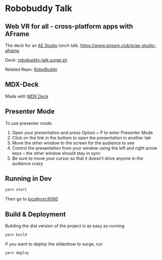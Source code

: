 # Robobuddy Talk

## Web VR for all - cross-platform apps with AFrame

The deck for an [AE Studio](ae.studio) lunch talk. https://www.stream.club/e/ae-studio-aframe

Deck: [robobuddy-talk.surge.sh](https://robobuddy-talk.surge.sh)

Related Repo: [RoboBuddy](https://github.com/will-wow/robobuddy)

## MDX-Deck

Made with [MDX Deck](https://github.com/jxnblk/mdx-deck)

## Presenter Mode

To use presenter mode:

1. Open your presentation and press Option + P to enter Presenter Mode
1. Click on the link in the bottom to open the presentation in another tab
1. Move the other window to the screen for the audience to see
1. Control the presentation from your window using the left and right arrow keys – the other window should stay in sync
1. Be sure to move your cursor so that it doesn't drive anyone in the audience crazy

## Running in Dev

```bash
yarn start
```

Then go to [localhost:8080](http://localhost:8080)

## Build & Deployment

Building the dist version of the project is as easy as running

```bash
yarn build
```

If you want to deploy the slideshow to surge, run

```bash
yarn deploy
```
